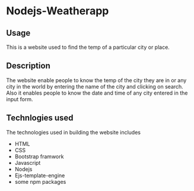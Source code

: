 # Nodejs-Weatherapp

## Usage

This is a website used to find the temp of a particular city or place.

## Description

The website enable people  to know the temp of the city they are in or any city in the world by entering the name of the city and clicking on search. Also it enables people to know the date and time of any city entered in the  input form.

## Technlogies used
The technologies used in building the website includes
- HTML
- CSS
- Bootstrap framwork
- Javascript
- Nodejs
- Ejs-template-engine
- some npm packages

